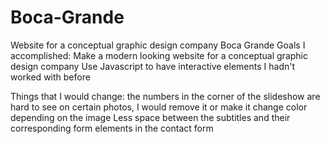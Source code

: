 # Boca-Grande
Website for a conceptual graphic design company
Boca Grande
Goals I accomplished:
Make a modern looking website for a conceptual graphic design company
Use Javascript to have interactive elements I hadn't worked with before


Things that I would change:
the numbers in the corner of the slideshow are hard to see on certain photos, I would remove it or make it change color depending on the image
Less space between the subtitles and their corresponding form elements in the contact form
